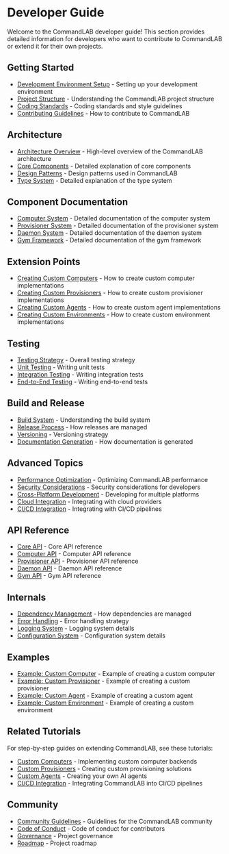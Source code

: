 # Developer Guide

Welcome to the CommandLAB developer guide! This section provides detailed information for developers who want to contribute to CommandLAB or extend it for their own projects.

## Getting Started

- [Development Environment Setup](environment_setup.md) - Setting up your development environment
- [Project Structure](project_structure.md) - Understanding the CommandLAB project structure
- [Coding Standards](coding_standards.md) - Coding standards and style guidelines
- [Contributing Guidelines](contributing.md) - How to contribute to CommandLAB

## Architecture

- [Architecture Overview](architecture_overview.md) - High-level overview of the CommandLAB architecture
- [Core Components](core_components.md) - Detailed explanation of core components
- [Design Patterns](design_patterns.md) - Design patterns used in CommandLAB
- [Type System](type_system.md) - Detailed explanation of the type system

## Component Documentation

- [Computer System](computer_system.md) - Detailed documentation of the computer system
- [Provisioner System](provisioners.md) - Detailed documentation of the provisioner system
- [Daemon System](daemon_system.md) - Detailed documentation of the daemon system
- [Gym Framework](gym_framework.md) - Detailed documentation of the gym framework

## Extension Points

- [Creating Custom Computers](custom_computers.md) - How to create custom computer implementations
- [Creating Custom Provisioners](custom_provisioners.md) - How to create custom provisioner implementations
- [Creating Custom Agents](custom_agents.md) - How to create custom agent implementations
- [Creating Custom Environments](custom_environments.md) - How to create custom environment implementations

## Testing

- [Testing Strategy](testing_strategy.md) - Overall testing strategy
- [Unit Testing](unit_testing.md) - Writing unit tests
- [Integration Testing](integration_testing.md) - Writing integration tests
- [End-to-End Testing](e2e_testing.md) - Writing end-to-end tests

## Build and Release

- [Build System](build_system.md) - Understanding the build system
- [Release Process](release_process.md) - How releases are managed
- [Versioning](versioning.md) - Versioning strategy
- [Documentation Generation](documentation_generation.md) - How documentation is generated

## Advanced Topics

- [Performance Optimization](performance_optimization.md) - Optimizing CommandLAB performance
- [Security Considerations](security_considerations.md) - Security considerations for developers
- [Cross-Platform Development](cross_platform_development.md) - Developing for multiple platforms
- [Cloud Integration](cloud_integration.md) - Integrating with cloud providers
- [CI/CD Integration](ci_cd_integration.md) - Integrating with CI/CD pipelines

## API Reference

- [Core API](api_core.md) - Core API reference
- [Computer API](api_computers.md) - Computer API reference
- [Provisioner API](api_provisioners.md) - Provisioner API reference
- [Daemon API](api_daemon.md) - Daemon API reference
- [Gym API](api_gym.md) - Gym API reference

## Internals

- [Dependency Management](dependency_management.md) - How dependencies are managed
- [Error Handling](error_handling.md) - Error handling strategy
- [Logging System](logging_system.md) - Logging system details
- [Configuration System](configuration_system.md) - Configuration system details

## Examples

- [Example: Custom Computer](example_custom_computer.md) - Example of creating a custom computer
- [Example: Custom Provisioner](example_custom_provisioner.md) - Example of creating a custom provisioner
- [Example: Custom Agent](example_custom_agent.md) - Example of creating a custom agent
- [Example: Custom Environment](example_custom_environment.md) - Example of creating a custom environment

## Related Tutorials

For step-by-step guides on extending CommandLAB, see these tutorials:

- [Custom Computers](../tutorials/advanced/custom-computers.md) - Implementing custom computer backends
- [Custom Provisioners](../tutorials/advanced/custom-provisioners.md) - Creating custom provisioning solutions
- [Custom Agents](../tutorials/advanced/custom-agents.md) - Creating your own AI agents
- [CI/CD Integration](../tutorials/advanced/ci-cd-integration.md) - Integrating CommandLAB into CI/CD pipelines

## Community

- [Community Guidelines](community_guidelines.md) - Guidelines for the CommandLAB community
- [Code of Conduct](code_of_conduct.md) - Code of conduct for contributors
- [Governance](governance.md) - Project governance
- [Roadmap](roadmap.md) - Project roadmap
